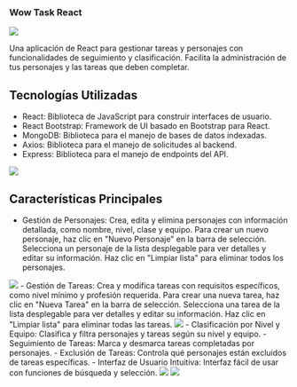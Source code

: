 ### Wow Task React
<img src="https://i.ibb.co/cNKxn9g/Captura-de-pantalla-2023-09-22-185233.png">

Una aplicación de React para gestionar tareas y personajes con funcionalidades de seguimiento y clasificación. Facilita la administración de tus personajes y las tareas que deben completar.

## Tecnologías Utilizadas
- React: Biblioteca de JavaScript para construir interfaces de usuario.
- React Bootstrap: Framework de UI basado en Bootstrap para React.
- MongoDB: Biblioteca para el manejo de bases de datos indexadas.
- Axios: Biblioteca para el manejo de solicitudes al backend.
- Express: Biblioteca para el manejo de endpoints del API.
<img src="https://i.ibb.co/LzhN9JC/Captura-de-pantalla-2023-09-22-185640.png">


## Características Principales
- Gestión de Personajes: Crea, edita y elimina personajes con información detallada, como nombre, nivel, clase y equipo.
    Para crear un nuevo personaje, haz clic en "Nuevo Personaje" en la barra de selección.
    Selecciona un personaje de la lista desplegable para ver detalles y editar su información.
    Haz clic en "Limpiar lista" para eliminar todos los personajes.
<img src="https://i.ibb.co/CvDzDxS/Captura-de-pantalla-2023-09-22-185514.png">
- Gestión de Tareas: Crea y modifica tareas con requisitos específicos, como nivel mínimo y profesión requerida.
Para crear una nueva tarea, haz clic en "Nueva Tarea" en la barra de selección.
Selecciona una tarea de la lista desplegable para ver detalles y editar su información.
Haz clic en "Limpiar lista" para eliminar todas las tareas.
<img src="https://i.ibb.co/zrHsQqY/Captura-de-pantalla-2023-09-22-185421.png">
- Clasificación por Nivel y Equipo: Clasifica y filtra personajes y tareas según su nivel y equipo.
- Seguimiento de Tareas: Marca y desmarca tareas completadas por personajes.
- Exclusión de Tareas: Controla qué personajes están excluidos de tareas específicas.
- Interfaz de Usuario Intuitiva: Interfaz fácil de usar con funciones de búsqueda y selección.
<img src="https://i.ibb.co/gzPVYf5/Captura-de-pantalla-2023-09-22-185350.png">
<img src="https://i.ibb.co/MCzL0nW/Captura-de-pantalla-2023-09-22-185305.png">





